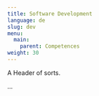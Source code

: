 ```yaml
---
title: Software Development
language: de
slug: dev
menu:
  main:
    parent: Competences
weight: 30
---
```


<p class="lead">
   A Header of sorts.
</p>

...
